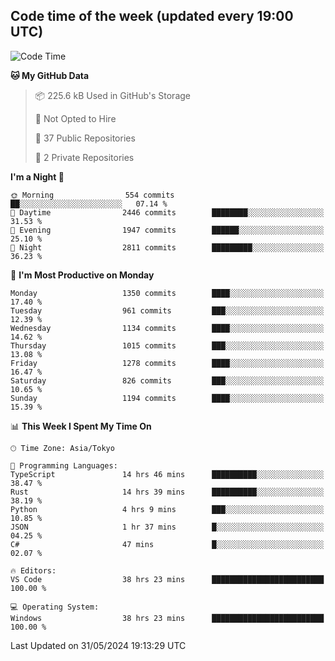 ## Code time of the week (updated every 19:00 UTC)

<!--START_SECTION:waka-->
![Code Time](http://img.shields.io/badge/Code%20Time-3%2C157%20hrs%2022%20mins-blue)

**🐱 My GitHub Data** 

> 📦 225.6 kB Used in GitHub's Storage 
 > 
> 🚫 Not Opted to Hire
 > 
> 📜 37 Public Repositories 
 > 
> 🔑 2 Private Repositories 
 > 
**I'm a Night 🦉** 

```text
🌞 Morning                554 commits         ██░░░░░░░░░░░░░░░░░░░░░░░   07.14 % 
🌆 Daytime                2446 commits        ████████░░░░░░░░░░░░░░░░░   31.53 % 
🌃 Evening                1947 commits        ██████░░░░░░░░░░░░░░░░░░░   25.10 % 
🌙 Night                  2811 commits        █████████░░░░░░░░░░░░░░░░   36.23 % 
```
📅 **I'm Most Productive on Monday** 

```text
Monday                   1350 commits        ████░░░░░░░░░░░░░░░░░░░░░   17.40 % 
Tuesday                  961 commits         ███░░░░░░░░░░░░░░░░░░░░░░   12.39 % 
Wednesday                1134 commits        ████░░░░░░░░░░░░░░░░░░░░░   14.62 % 
Thursday                 1015 commits        ███░░░░░░░░░░░░░░░░░░░░░░   13.08 % 
Friday                   1278 commits        ████░░░░░░░░░░░░░░░░░░░░░   16.47 % 
Saturday                 826 commits         ███░░░░░░░░░░░░░░░░░░░░░░   10.65 % 
Sunday                   1194 commits        ████░░░░░░░░░░░░░░░░░░░░░   15.39 % 
```


📊 **This Week I Spent My Time On** 

```text
🕑︎ Time Zone: Asia/Tokyo

💬 Programming Languages: 
TypeScript               14 hrs 46 mins      ██████████░░░░░░░░░░░░░░░   38.47 % 
Rust                     14 hrs 39 mins      ██████████░░░░░░░░░░░░░░░   38.19 % 
Python                   4 hrs 9 mins        ███░░░░░░░░░░░░░░░░░░░░░░   10.85 % 
JSON                     1 hr 37 mins        █░░░░░░░░░░░░░░░░░░░░░░░░   04.25 % 
C#                       47 mins             █░░░░░░░░░░░░░░░░░░░░░░░░   02.07 % 

🔥 Editors: 
VS Code                  38 hrs 23 mins      █████████████████████████   100.00 % 

💻 Operating System: 
Windows                  38 hrs 23 mins      █████████████████████████   100.00 % 
```


 Last Updated on 31/05/2024 19:13:29 UTC
<!--END_SECTION:waka-->